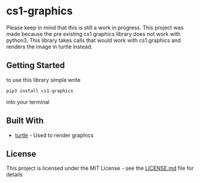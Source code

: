 # cs1-graphics
Please keep in mind that this is still a work in progress. This project was made because the pre existing cs1 graphics library does not work with python3. This library takes calls that would work with cs1.graphics and renders the image in turtle instead. 
## Getting Started
to use this library simple write
```
pip3 install cs1-graphics
```
into your terminal
## Built With
* [turtle](https://docs.python.org/3/library/turtle.html) - Used to render graphics
## License

This project is licensed under the MIT License - see the [LICENSE.md](LICENSE.md) file for details
